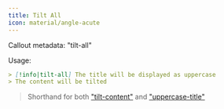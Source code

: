 ```yaml
---
title: Tilt All
icon: material/angle-acute
---
```


Callout metadata: "tilt-all"

Usage:

```md
> [!info|tilt-all] The title will be displayed as uppercase
> The content will be tilted
```

> Shorthand for both ["tilt-content"](../content-styling/page-7.md) 
> and ["uppercase-title"](../title-styling/page-17.md)
